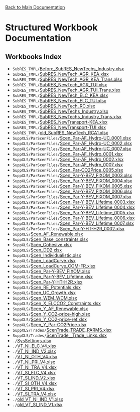 [Back to Main Documentation](../README.md)

# Structured Workbook Documentation

## Workbooks Index

- `SubRES_TMPL/`[Before_SubRES_NewTechs_Industry.xlsx](SubRES_TMPL/Before_SubRES_NewTechs_Industry/README.md)
- `SubRES_TMPL/`[SubRES_NewTech_AGR_KEA.xlsx](SubRES_TMPL/SubRES_NewTech_AGR_KEA/README.md)
- `SubRES_TMPL/`[SubRES_NewTech_AGR_KEA_Trans.xlsx](SubRES_TMPL/SubRES_NewTech_AGR_KEA_Trans/README.md)
- `SubRES_TMPL/`[SubRES_NewTech_AGR_TUI.xlsx](SubRES_TMPL/SubRES_NewTech_AGR_TUI/README.md)
- `SubRES_TMPL/`[SubRES_NewTech_AGR_TUI_Trans.xlsx](SubRES_TMPL/SubRES_NewTech_AGR_TUI_Trans/README.md)
- `SubRES_TMPL/`[SubRES_NewTech_ELC_KEA.xlsx](SubRES_TMPL/SubRES_NewTech_ELC_KEA/README.md)
- `SubRES_TMPL/`[SubRES_NewTech_ELC_TUI.xlsx](SubRES_TMPL/SubRES_NewTech_ELC_TUI/README.md)
- `SubRES_TMPL/`[SubRES_NewTech_RC.xlsx](SubRES_TMPL/SubRES_NewTech_RC/README.md)
- `SubRES_TMPL/`[SubRES_NewTechs_Industry.xlsx](SubRES_TMPL/SubRES_NewTechs_Industry/README.md)
- `SubRES_TMPL/`[SubRES_NewTechs_Industry_Trans.xlsx](SubRES_TMPL/SubRES_NewTechs_Industry_Trans/README.md)
- `SubRES_TMPL/`[SubRES_NewTransport-KEA.xlsx](SubRES_TMPL/SubRES_NewTransport-KEA/README.md)
- `SubRES_TMPL/`[SubRES_NewTransport-TUI.xlsx](SubRES_TMPL/SubRES_NewTransport-TUI/README.md)
- `SubRES_TMPL/`[old_SubRES_NewTech_RCA1.xlsx](SubRES_TMPL/old_SubRES_NewTech_RCA1/README.md)
- `SuppXLS/ParScenFiles/`[Scen_Par-AF_Hydro-UC_0001.xlsx](SuppXLS/ParScenFiles/Scen_Par-AF_Hydro-UC_0001/README.md)
- `SuppXLS/ParScenFiles/`[Scen_Par-AF_Hydro-UC_0002.xlsx](SuppXLS/ParScenFiles/Scen_Par-AF_Hydro-UC_0002/README.md)
- `SuppXLS/ParScenFiles/`[Scen_Par-AF_Hydro-UC_0007.xlsx](SuppXLS/ParScenFiles/Scen_Par-AF_Hydro-UC_0007/README.md)
- `SuppXLS/ParScenFiles/`[Scen_Par-AF_Hydro_0001.xlsx](SuppXLS/ParScenFiles/Scen_Par-AF_Hydro_0001/README.md)
- `SuppXLS/ParScenFiles/`[Scen_Par-AF_Hydro_0002.xlsx](SuppXLS/ParScenFiles/Scen_Par-AF_Hydro_0002/README.md)
- `SuppXLS/ParScenFiles/`[Scen_Par-AF_Hydro_0007.xlsx](SuppXLS/ParScenFiles/Scen_Par-AF_Hydro_0007/README.md)
- `SuppXLS/ParScenFiles/`[Scen_Par-CO2Price_0005.xlsx](SuppXLS/ParScenFiles/Scen_Par-CO2Price_0005/README.md)
- `SuppXLS/ParScenFiles/`[Scen_Par-Y-BEV_FIXOM_0003.xlsx](SuppXLS/ParScenFiles/Scen_Par-Y-BEV_FIXOM_0003/README.md)
- `SuppXLS/ParScenFiles/`[Scen_Par-Y-BEV_FIXOM_0004.xlsx](SuppXLS/ParScenFiles/Scen_Par-Y-BEV_FIXOM_0004/README.md)
- `SuppXLS/ParScenFiles/`[Scen_Par-Y-BEV_FIXOM_0005.xlsx](SuppXLS/ParScenFiles/Scen_Par-Y-BEV_FIXOM_0005/README.md)
- `SuppXLS/ParScenFiles/`[Scen_Par-Y-BEV_FIXOM_0006.xlsx](SuppXLS/ParScenFiles/Scen_Par-Y-BEV_FIXOM_0006/README.md)
- `SuppXLS/ParScenFiles/`[Scen_Par-Y-BEV_FIXOM_0007.xlsx](SuppXLS/ParScenFiles/Scen_Par-Y-BEV_FIXOM_0007/README.md)
- `SuppXLS/ParScenFiles/`[Scen_Par-Y-BEV_Lifetime_0003.xlsx](SuppXLS/ParScenFiles/Scen_Par-Y-BEV_Lifetime_0003/README.md)
- `SuppXLS/ParScenFiles/`[Scen_Par-Y-BEV_Lifetime_0004.xlsx](SuppXLS/ParScenFiles/Scen_Par-Y-BEV_Lifetime_0004/README.md)
- `SuppXLS/ParScenFiles/`[Scen_Par-Y-BEV_Lifetime_0005.xlsx](SuppXLS/ParScenFiles/Scen_Par-Y-BEV_Lifetime_0005/README.md)
- `SuppXLS/ParScenFiles/`[Scen_Par-Y-BEV_Lifetime_0006.xlsx](SuppXLS/ParScenFiles/Scen_Par-Y-BEV_Lifetime_0006/README.md)
- `SuppXLS/ParScenFiles/`[Scen_Par-Y-BEV_Lifetime_0007.xlsx](SuppXLS/ParScenFiles/Scen_Par-Y-BEV_Lifetime_0007/README.md)
- `SuppXLS/ParScenFiles/`[Scen_Par-Y-HT-H2R_0002.xlsx](SuppXLS/ParScenFiles/Scen_Par-Y-HT-H2R_0002/README.md)
- `SuppXLS/`[Scen_AF_Renewable.xlsx](SuppXLS/Scen_AF_Renewable/README.md)
- `SuppXLS/`[Scen_Base_constraints.xlsx](SuppXLS/Scen_Base_constraints/README.md)
- `SuppXLS/`[Scen_Cohesive.xlsx](SuppXLS/Scen_Cohesive/README.md)
- `SuppXLS/`[Scen_DD2.xlsx](SuppXLS/Scen_DD2/README.md)
- `SuppXLS/`[Scen_Individualistic.xlsx](SuppXLS/Scen_Individualistic/README.md)
- `SuppXLS/`[Scen_LoadCurve.xlsx](SuppXLS/Scen_LoadCurve/README.md)
- `SuppXLS/`[Scen_LoadCurve_COM-FR.xlsx](SuppXLS/Scen_LoadCurve_COM-FR/README.md)
- `SuppXLS/`[Scen_Par-Y-BEV_FIXOM.xlsx](SuppXLS/Scen_Par-Y-BEV_FIXOM/README.md)
- `SuppXLS/`[Scen_Par-Y-BEV_Lifetime.xlsx](SuppXLS/Scen_Par-Y-BEV_Lifetime/README.md)
- `SuppXLS/`[Scen_Par-Y-HT-H2R.xlsx](SuppXLS/Scen_Par-Y-HT-H2R/README.md)
- `SuppXLS/`[Scen_RE_Potentials.xlsx](SuppXLS/Scen_RE_Potentials/README.md)
- `SuppXLS/`[Scen_UC_Growth.xlsx](SuppXLS/Scen_UC_Growth/README.md)
- `SuppXLS/`[Scen_WEM_WCM.xlsx](SuppXLS/Scen_WEM_WCM/README.md)
- `SuppXLS/`[Scen_X_ELCCO2_Constraints.xlsx](SuppXLS/Scen_X_ELCCO2_Constraints/README.md)
- `SuppXLS/`[Scen_Y_AF_Renewable.xlsx](SuppXLS/Scen_Y_AF_Renewable/README.md)
- `SuppXLS/`[Scen_Y_CO2-price-high.xlsx](SuppXLS/Scen_Y_CO2-price-high/README.md)
- `SuppXLS/`[Scen_Y_CO2-price-ref.xlsx](SuppXLS/Scen_Y_CO2-price-ref/README.md)
- `SuppXLS/`[Scen_Y_Par-CO2Price.xlsx](SuppXLS/Scen_Y_Par-CO2Price/README.md)
- `SuppXLS/Trades/`[ScenTrade_TRADE_PARMS.xlsx](SuppXLS/Trades/ScenTrade_TRADE_PARMS/README.md)
- `SuppXLS/Trades/`[ScenTrade__Trade_Links.xlsx](SuppXLS/Trades/ScenTrade__Trade_Links/README.md)
- `./`[SysSettings.xlsx](SysSettings/README.md)
- `./`[VT_NI_ELC_V4.xlsx](VT_NI_ELC_V4/README.md)
- `./`[VT_NI_IND_V2.xlsx](VT_NI_IND_V2/README.md)
- `./`[VT_NI_OTH_V4.xlsx](VT_NI_OTH_V4/README.md)
- `./`[VT_NI_PRI_V4.xlsx](VT_NI_PRI_V4/README.md)
- `./`[VT_NI_TRA_V4.xlsx](VT_NI_TRA_V4/README.md)
- `./`[VT_SI_ELC_V4.xlsx](VT_SI_ELC_V4/README.md)
- `./`[VT_SI_IND_V2.xlsx](VT_SI_IND_V2/README.md)
- `./`[VT_SI_OTH_V4.xlsx](VT_SI_OTH_V4/README.md)
- `./`[VT_SI_PRI_V4.xlsx](VT_SI_PRI_V4/README.md)
- `./`[VT_SI_TRA_V4.xlsx](VT_SI_TRA_V4/README.md)
- `./`[old_VT_NI_IND_V1.xlsx](old_VT_NI_IND_V1/README.md)
- `./`[old_VT_SI_IND_V1.xlsx](old_VT_SI_IND_V1/README.md)
